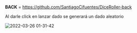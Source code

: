 **BACK** = https://github.com/SantiagoCifuentes/DiceRoller-back

Al darle click en lanzar dado se generará un dado aleatorio


![2022-03-26 01-31-42](https://user-images.githubusercontent.com/85410941/160227809-10c4afd0-6c95-40f3-9281-56832d7eea59.gif)

